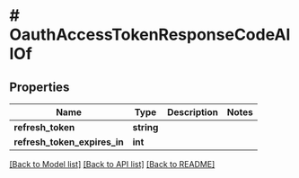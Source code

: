 # # OauthAccessTokenResponseCodeAllOf

## Properties

Name | Type | Description | Notes
------------ | ------------- | ------------- | -------------
**refresh_token** | **string** |  |
**refresh_token_expires_in** | **int** |  |

[[Back to Model list]](../../README.md#models) [[Back to API list]](../../README.md#endpoints) [[Back to README]](../../README.md)
